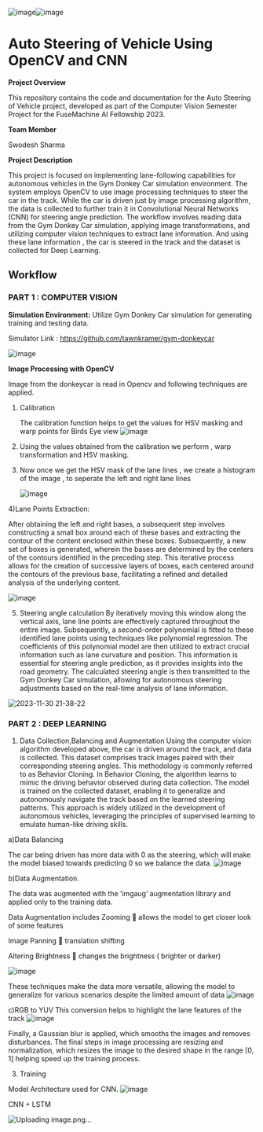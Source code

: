 ![image](https://github.com/swodesh-2001/Auto-Steering-of-Vehicle-Using-OpenCV-and-CNN/assets/70265297/44279b26-e3ec-4ea7-8e41-420c17a361f8)![image](https://github.com/swodesh-2001/Auto-Steering-of-Vehicle-Using-OpenCV-and-CNN/assets/70265297/d293281c-626a-4435-8dfb-4d8018191ef2)<h1>Auto Steering of Vehicle Using OpenCV and CNN </h1>

**Project Overview**

This repository contains the code and documentation for the Auto Steering of Vehicle project, developed as part of the Computer Vision Semester Project for the FuseMachine AI Fellowship 2023.

**Team Member**

Swodesh Sharma

**Project Description**

This project is focused on implementing lane-following capabilities for autonomous vehicles in the Gym Donkey Car simulation environment. The system employs OpenCV to use image processing techniques to steer the car in the track. While the car is driven just by image processing algorithm, the data is collected to further train it in Convolutional Neural Networks (CNN) for steering angle prediction. The workflow involves reading data from the Gym Donkey Car simulation, applying image transformations, and utilizing computer vision techniques to extract lane information. And using these lane information , the car is steered in the track and the dataset is collected for Deep Learning.

<h2>Workflow</h2>

 <h3>PART 1 : COMPUTER VISION </h3>

**Simulation Environment:**
Utilize Gym Donkey Car simulation for generating training and testing data.

Simulator Link : https://github.com/tawnkramer/gym-donkeycar

![image](https://github.com/swodesh-2001/Auto-Steering-of-Vehicle-Using-OpenCV-and-CNN/assets/70265297/1fcf24ac-fb8f-4962-9e81-4ceba34a8b8f)

**Image Processing with OpenCV**

Image from the donkeycar is read in Opencv and following techniques are applied.

1) Calibration

   The calibration function helps to get the values for HSV masking and warp points for Birds Eye view
    ![image](https://github.com/swodesh-2001/Auto-Steering-of-Vehicle-Using-OpenCV-and-CNN/assets/70265297/40abe175-bf21-4a2e-9fee-e093d228e233)

2) Using the values obtained from the calibration we perform , warp transformation and HSV masking.
3) Now once we get the HSV mask of the lane lines , we create a histogram of the image , to seperate the left and right lane lines
   
   ![image](https://github.com/swodesh-2001/Auto-Steering-of-Vehicle-Using-OpenCV-and-CNN/assets/70265297/89d3e478-90cd-44e8-88d5-5a8efba90d03)
   
4)Lane Points Extraction:

After obtaining the left and right bases, a subsequent step involves constructing a small box around each of these bases and extracting the contour of the content enclosed within these boxes. Subsequently, a new set of boxes is generated, wherein the bases are determined by the centers of the contours identified in the preceding step. This iterative process allows for the creation of successive layers of boxes, each centered around the contours of the previous base, facilitating a refined and detailed analysis of the underlying content.

![image](https://github.com/swodesh-2001/Auto-Steering-of-Vehicle-Using-OpenCV-and-CNN/assets/70265297/467f3ce7-bd7a-4e72-92fa-0ba4c5e3b9a8)

5) Steering angle calculation
By iteratively moving this window along the vertical axis, lane line points are effectively captured throughout the entire image. Subsequently, a second-order polynomial is fitted to these identified lane points using techniques like polynomial regression. The coefficients of this polynomial model are then utilized to extract crucial information such as lane curvature and position. This information is essential for steering angle prediction, as it provides insights into the road geometry. The calculated steering angle is then transmitted to the Gym Donkey Car simulation, allowing for autonomous steering adjustments based on the real-time analysis of lane information.

![2023-11-30 21-38-22](https://github.com/swodesh-2001/Auto-Steering-of-Vehicle-Using-OpenCV-and-CNN/assets/70265297/d4ba5953-b658-47b7-ba86-537f68510e0d)

<h3>PART 2 : DEEP LEARNING </h3>

1) Data Collection,Balancing and Augmentation
Using the computer vision algorithm developed above, the car is driven around the track, and data is collected. This dataset comprises track images paired with their corresponding steering angles. This methodology is commonly referred to as Behavior Cloning.
In Behavior Cloning, the algorithm learns to mimic the driving behavior observed during data collection. The model is trained on the collected dataset, enabling it to generalize and autonomously navigate the track based on the learned steering patterns. This approach is widely utilized in the development of autonomous vehicles, leveraging the principles of supervised learning to emulate human-like driving skills.

a)Data Balancing

The car being driven has more data with 0 as the steering, which will make the model biased towards predicting 0 so we balance the data.
![image](https://github.com/swodesh-2001/Auto-Steering-of-Vehicle-Using-OpenCV-and-CNN/assets/70265297/677c6041-85b6-4b1f-96bb-c34468ca77af)

b)Data Augmentation.

The data was augmented with the ’imgaug’ augmentation library and applied only to the training data.

Data Augmentation includes
Zooming  allows the model to get closer look of some features

Image Panning  translation shifting

Altering Brightness  changes the brightness ( brighter or darker)

![image](https://github.com/swodesh-2001/Auto-Steering-of-Vehicle-Using-OpenCV-and-CNN/assets/70265297/d40b1120-beec-4928-b248-d3f3dd91925a)

These techniques make the data more versatile, allowing the model to generalize for various scenarios despite the limited amount of data
![image](https://github.com/swodesh-2001/Auto-Steering-of-Vehicle-Using-OpenCV-and-CNN/assets/70265297/2efbbc0c-8cf5-46b4-80f0-baa27ded0659)

c)RGB to YUV
This conversion helps to highlight the lane features of the track
![image](https://github.com/swodesh-2001/Auto-Steering-of-Vehicle-Using-OpenCV-and-CNN/assets/70265297/a09a69cf-74d8-41f8-9675-45cf4f372257)

Finally, a Gaussian blur is applied, which smooths the images and removes disturbances. 
The final steps in image processing are resizing and normalization, which resizes the image to the desired shape in the range [0, 1] helping speed up the training process.



3) Training
   
Model Architecture used for CNN.
![image](https://github.com/swodesh-2001/Auto-Steering-of-Vehicle-Using-OpenCV-and-CNN/assets/70265297/a3e5d299-754c-48cf-b188-6907c016b57b)

CNN + LSTM 

![Uploading image.png…]()


